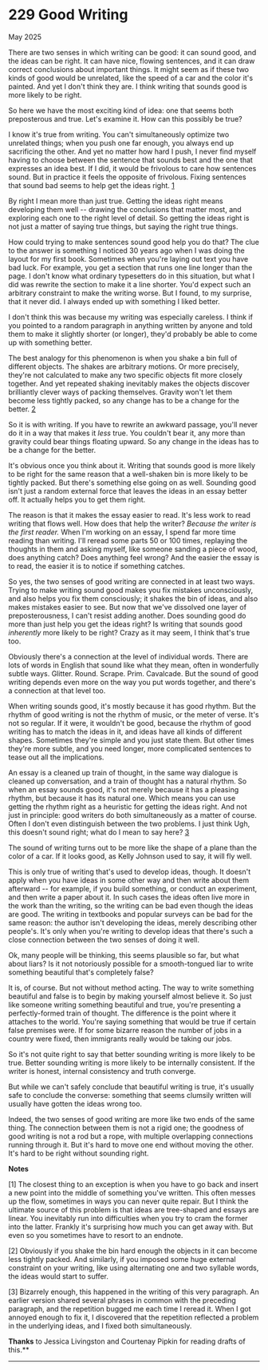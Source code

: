 # 229 Good Writing


  
 
  
 May 2025   
  
 There are two senses in which writing can be good: it can sound good, and the ideas can be right. It can have nice, flowing sentences, and it can draw correct conclusions about important things. It might seem as if these two kinds of good would be unrelated, like the speed of a car and the color it's painted. And yet I don't think they are. I think writing that sounds good is more likely to be right.   
  
 So here we have the most exciting kind of idea: one that seems both preposterous and true. Let's examine it. How can this possibly be true?   
  
 I know it's true from writing. You can't simultaneously optimize two unrelated things; when you push one far enough, you always end up sacrificing the other. And yet no matter how hard I push, I never find myself having to choose between the sentence that sounds best and the one that expresses an idea best. If I did, it would be frivolous to care how sentences sound. But in practice it feels the opposite of frivolous. Fixing sentences that sound bad seems to help get the ideas right. [1](#good_writing_note1)   
  
 By right I mean more than just true. Getting the ideas right means developing them well -- drawing the conclusions that matter most, and exploring each one to the right level of detail. So getting the ideas right is not just a matter of saying true things, but saying the right true things.   
  
 How could trying to make sentences sound good help you do that? The clue to the answer is something I noticed 30 years ago when I was doing the layout for my first book. Sometimes when you're laying out text you have bad luck. For example, you get a section that runs one line longer than the page. I don't know what ordinary typesetters do in this situation, but what I did was rewrite the section to make it a line shorter. You'd expect such an arbitrary constraint to make the writing worse. But I found, to my surprise, that it never did. I always ended up with something I liked better.   
  
 I don't think this was because my writing was especially careless. I think if you pointed to a random paragraph in anything written by anyone and told them to make it slightly shorter (or longer), they'd probably be able to come up with something better.   
  
 The best analogy for this phenomenon is when you shake a bin full of different objects. The shakes are arbitrary motions. Or more precisely, they're not calculated to make any two specific objects fit more closely together. And yet repeated shaking inevitably makes the objects discover brilliantly clever ways of packing themselves. Gravity won't let them become less tightly packed, so any change has to be a change for the better. [2](#good_writing_note2)   
  
 So it is with writing. If you have to rewrite an awkward passage, you'll never do it in a way that makes it _less_ true. You couldn't bear it, any more than gravity could bear things floating upward. So any change in the ideas has to be a change for the better.   
  
 It's obvious once you think about it. Writing that sounds good is more likely to be right for the same reason that a well-shaken bin is more likely to be tightly packed. But there's something else going on as well. Sounding good isn't just a random external force that leaves the ideas in an essay better off. It actually helps you to get them right.   
  
 The reason is that it makes the essay easier to read. It's less work to read writing that flows well. How does that help the writer? _Because the writer is the first reader._ When I'm working on an essay, I spend far more time reading than writing. I'll reread some parts 50 or 100 times, replaying the thoughts in them and asking myself, like someone sanding a piece of wood, does anything catch? Does anything feel wrong? And the easier the essay is to read, the easier it is to notice if something catches.   
  
 So yes, the two senses of good writing are connected in at least two ways. Trying to make writing sound good makes you fix mistakes unconsciously, and also helps you fix them consciously; it shakes the bin of ideas, and also makes mistakes easier to see. But now that we've dissolved one layer of preposterousness, I can't resist adding another. Does sounding good do more than just help you get the ideas right? Is writing that sounds good _inherently_ more likely to be right? Crazy as it may seem, I think that's true too.   
  
 Obviously there's a connection at the level of individual words. There are lots of words in English that sound like what they mean, often in wonderfully subtle ways. Glitter. Round. Scrape. Prim. Cavalcade. But the sound of good writing depends even more on the way you put words together, and there's a connection at that level too.   
  
 When writing sounds good, it's mostly because it has good rhythm. But the rhythm of good writing is not the rhythm of music, or the meter of verse. It's not so regular. If it were, it wouldn't be good, because the rhythm of good writing has to match the ideas in it, and ideas have all kinds of different shapes. Sometimes they're simple and you just state them. But other times they're more subtle, and you need longer, more complicated sentences to tease out all the implications.   
  
 An essay is a cleaned up train of thought, in the same way dialogue is cleaned up conversation, and a train of thought has a natural rhythm. So when an essay sounds good, it's not merely because it has a pleasing rhythm, but because it has its natural one. Which means you can use getting the rhythm right as a heuristic for getting the ideas right. And not just in principle: good writers do both simultaneously as a matter of course. Often I don't even distinguish between the two problems. I just think Ugh, this doesn't sound right; what do I mean to say here? [3](#good_writing_note3)   
  
 The sound of writing turns out to be more like the shape of a plane than the color of a car. If it looks good, as Kelly Johnson used to say, it will fly well.   
  
 This is only true of writing that's used to develop ideas, though. It doesn't apply when you have ideas in some other way and then write about them afterward -- for example, if you build something, or conduct an experiment, and then write a paper about it. In such cases the ideas often live more in the work than the writing, so the writing can be bad even though the ideas are good. The writing in textbooks and popular surveys can be bad for the same reason: the author isn't developing the ideas, merely describing other people's. It's only when you're writing to develop ideas that there's such a close connection between the two senses of doing it well.   
  
 Ok, many people will be thinking, this seems plausible so far, but what about liars? Is it not notoriously possible for a smooth-tongued liar to write something beautiful that's completely false?   
  
 It is, of course. But not without method acting. The way to write something beautiful and false is to begin by making yourself almost believe it. So just like someone writing something beautiful and true, you're presenting a perfectly-formed train of thought. The difference is the point where it attaches to the world. You're saying something that would be true if certain false premises were. If for some bizarre reason the number of jobs in a country were fixed, then immigrants really would be taking our jobs.   
  
 So it's not quite right to say that better sounding writing is more likely to be true. Better sounding writing is more likely to be internally consistent. If the writer is honest, internal consistency and truth converge.   
  
 But while we can't safely conclude that beautiful writing is true, it's usually safe to conclude the converse: something that seems clumsily written will usually have gotten the ideas wrong too.   
  
 Indeed, the two senses of good writing are more like two ends of the same thing. The connection between them is not a rigid one; the goodness of good writing is not a rod but a rope, with multiple overlapping connections running through it. But it's hard to move one end without moving the other. It's hard to be right without sounding right.   
  
 
  
 
  
 
  
 
  
 
  
 
  
 
  
 
  
 
  
 
  
 **Notes**   
  
 <a name=good_writing_note1>[1]</a> The closest thing to an exception is when you have to go back and insert a new point into the middle of something you've written. This often messes up the flow, sometimes in ways you can never quite repair. But I think the ultimate source of this problem is that ideas are tree-shaped and essays are linear. You inevitably run into difficulties when you try to cram the former into the latter. Frankly it's surprising how much you can get away with. But even so you sometimes have to resort to an endnote.   
  
 <a name=good_writing_note2>[2]</a> Obviously if you shake the bin hard enough the objects in it can become less tightly packed. And similarly, if you imposed some huge external constraint on your writing, like using alternating one and two syllable words, the ideas would start to suffer.   
  
 <a name=good_writing_note3>[3]</a> Bizarrely enough, this happened in the writing of this very paragraph. An earlier version shared several phrases in common with the preceding paragraph, and the repetition bugged me each time I reread it. When I got annoyed enough to fix it, I discovered that the repetition reflected a problem in the underlying ideas, and I fixed both simultaneously.   
  
 
  
 
  
 **Thanks** to Jessica Livingston and Courtenay Pipkin for reading drafts of this.**   
  
 
  
 
  
 
  
 

 
* * *
 

 

